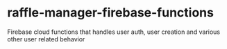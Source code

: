 # raffle-manager-firebase-functions
Firebase cloud functions that handles user auth, user creation and various other user related behavior
